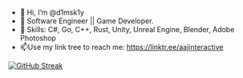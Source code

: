 - 👋 Hi, I’m @d1msk1y
- 👀 Software Engineer || Game Developer.
- 🌱 Skills: C#, Go, C++, Rust, Unity, Unreal Engine, Blender, Adobe Photoshop
- 📫Use my link tree to reach me: https://linktr.ee/aajinteractive

<!---
d1msk1y/d1msk1y is a ✨ special ✨ repository because its `README.md` (this file) appears on your GitHub profile.
You can click the Preview link to take a look at your changes.
--->
[![GitHub Streak](https://streak-stats.demolab.com?user=d1msk1y&theme=tokyonight_duo&hide_border=true&border_radius=5&mode=weekly)](https://git.io/streak-stats)
